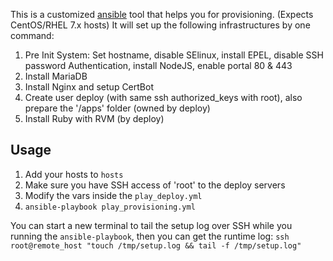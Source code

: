 This is a customized [ansible](https://www.ansible.com/) tool that helps you for provisioning. (Expects CentOS/RHEL 7.x hosts)
It will set up the following infrastructures by one command:
1. Pre Init System: Set hostname, disable SElinux, install EPEL, disable SSH password Authentication, install NodeJS, enable portal 80 & 443
2. Install MariaDB
3. Install Nginx and setup CertBot
4. Create user deploy (with same ssh authorized_keys with root), also prepare the '/apps' folder (owned by deploy)
5. Install Ruby with RVM (by deploy)

## Usage
1. Add your hosts to `hosts`
2. Make sure you have SSH access of 'root' to the deploy servers
3. Modify the vars inside the `play_deploy.yml`
4. `ansible-playbook play_provisioning.yml`

You can start a new terminal to tail the setup log over SSH while you running the `ansible-playbook`, then you can get the runtime log:
`ssh root@remote_host "touch /tmp/setup.log && tail -f /tmp/setup.log"`

